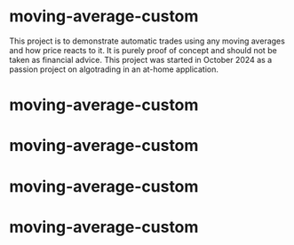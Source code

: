 # moving-average-custom

This project is to demonstrate automatic trades using any moving averages and how price reacts to it. It is purely proof of concept and should not be taken as financial advice. This project was started in October 2024 as a passion project on algotrading in an at-home application.
# moving-average-custom
# moving-average-custom
# moving-average-custom
# moving-average-custom
